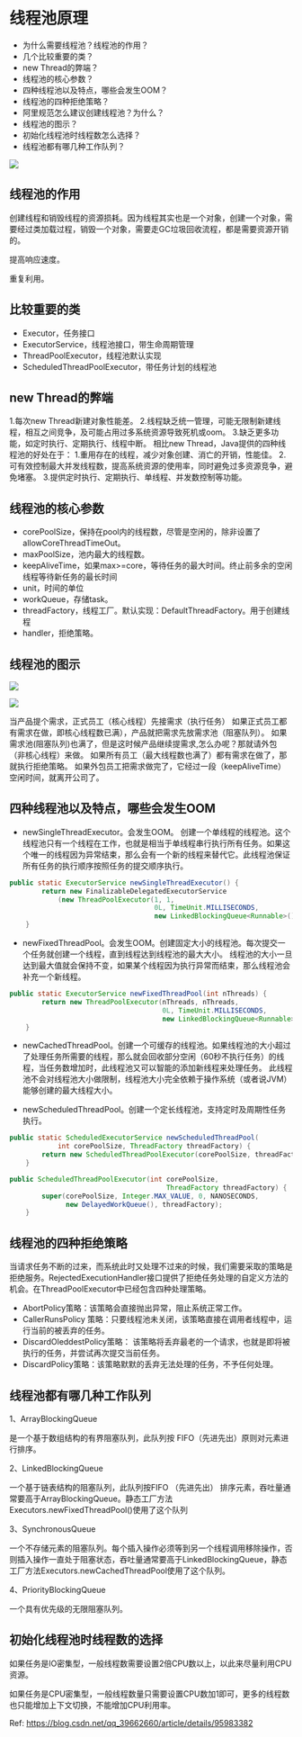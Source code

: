 # 线程池原理

* 为什么需要线程池？线程池的作用？
* 几个比较重要的类？
* new Thread的弊端？
* 线程池的核心参数？
* 四种线程池以及特点，哪些会发生OOM？
* 线程池的四种拒绝策略？
* 阿里规范怎么建议创建线程池？为什么？
* 线程池的图示？
* 初始化线程池时线程数怎么选择？
* 线程池都有哪几种工作队列？

![](/assets/线程池原理.png)

## 线程池的作用

创建线程和销毁线程的资源损耗。因为线程其实也是一个对象，创建一个对象，需要经过类加载过程，销毁一个对象，需要走GC垃圾回收流程，都是需要资源开销的。

提高响应速度。

重复利用。

## 比较重要的类

* Executor，任务接口
* ExecutorService，线程池接口，带生命周期管理
* ThreadPoolExecutor，线程池默认实现
* ScheduledThreadPoolExecutor，带任务计划的线程池

## new Thread的弊端

1.每次new Thread新建对象性能差。 
2.线程缺乏统一管理，可能无限制新建线程，相互之间竞争，及可能占用过多系统资源导致死机或oom。 
3.缺乏更多功能，如定时执行、定期执行、线程中断。 
相比new Thread，Java提供的四种线程池的好处在于： 
1.重用存在的线程，减少对象创建、消亡的开销，性能佳。 
2.可有效控制最大并发线程数，提高系统资源的使用率，同时避免过多资源竞争，避免堵塞。 
3.提供定时执行、定期执行、单线程、并发数控制等功能。

## 线程池的核心参数

* corePoolSize，保持在pool内的线程数，尽管是空闲的，除非设置了allowCoreThreadTimeOut。
* maxPoolSize，池内最大的线程数。
* keepAliveTime，如果max>=core，等待任务的最大时间。终止前多余的空闲线程等待新任务的最长时间
* unit，时间的单位
* workQueue，存储task。
* threadFactory，线程工厂。默认实现：DefaultThreadFactory。用于创建线程
* handler，拒绝策略。

## 线程池的图示
![](http://p3.pstatp.com/large/pgc-image/7e371e7d64cf4bc9b28e10f48b2353c3)

![](http://p1.pstatp.com/large/pgc-image/8d424ce2e44b4adcbbc35840e926be1d)

当产品提个需求，正式员工（核心线程）先接需求（执行任务）
如果正式员工都有需求在做，即核心线程数已满），产品就把需求先放需求池（阻塞队列）。
如果需求池(阻塞队列)也满了，但是这时候产品继续提需求,怎么办呢？那就请外包（非核心线程）来做。
如果所有员工（最大线程数也满了）都有需求在做了，那就执行拒绝策略。
如果外包员工把需求做完了，它经过一段（keepAliveTime）空闲时间，就离开公司了。

## 四种线程池以及特点，哪些会发生OOM

* newSingleThreadExecutor。会发生OOM。
创建一个单线程的线程池。这个线程池只有一个线程在工作，也就是相当于单线程串行执行所有任务。如果这个唯一的线程因为异常结束，那么会有一个新的线程来替代它。此线程池保证所有任务的执行顺序按照任务的提交顺序执行。
```java
public static ExecutorService newSingleThreadExecutor() {
        return new FinalizableDelegatedExecutorService
            (new ThreadPoolExecutor(1, 1,
                                    0L, TimeUnit.MILLISECONDS,
                                    new LinkedBlockingQueue<Runnable>()));
    }
```
* newFixedThreadPool。会发生OOM。创建固定大小的线程池。每次提交一个任务就创建一个线程，直到线程达到线程池的最大大小。
线程池的大小一旦达到最大值就会保持不变，如果某个线程因为执行异常而结束，那么线程池会补充一个新线程。
```java
public static ExecutorService newFixedThreadPool(int nThreads) {
        return new ThreadPoolExecutor(nThreads, nThreads,
                                      0L, TimeUnit.MILLISECONDS,
                                      new LinkedBlockingQueue<Runnable>());
    }
```
* newCachedThreadPool。创建一个可缓存的线程池。如果线程池的大小超过了处理任务所需要的线程，那么就会回收部分空闲（60秒不执行任务）的线程，当任务数增加时，此线程池又可以智能的添加新线程来处理任务。
此线程池不会对线程池大小做限制，线程池大小完全依赖于操作系统（或者说JVM）能够创建的最大线程大小。

* newScheduledThreadPool。创建一个定长线程池，支持定时及周期性任务执行。 

```java
public static ScheduledExecutorService newScheduledThreadPool(
            int corePoolSize, ThreadFactory threadFactory) {
        return new ScheduledThreadPoolExecutor(corePoolSize, threadFactory);
    }

public ScheduledThreadPoolExecutor(int corePoolSize,
                                       ThreadFactory threadFactory) {
        super(corePoolSize, Integer.MAX_VALUE, 0, NANOSECONDS,
              new DelayedWorkQueue(), threadFactory);
    }
```

## 线程池的四种拒绝策略

当请求任务不断的过来，而系统此时又处理不过来的时候，我们需要采取的策略是拒绝服务。RejectedExecutionHandler接口提供了拒绝任务处理的自定义方法的机会。在ThreadPoolExecutor中已经包含四种处理策略。

* AbortPolicy策略：该策略会直接抛出异常，阻止系统正常工作。
* CallerRunsPolicy 策略：只要线程池未关闭，该策略直接在调用者线程中，运行当前的被丢弃的任务。
* DiscardOleddestPolicy策略： 该策略将丢弃最老的一个请求，也就是即将被执行的任务，并尝试再次提交当前任务。
* DiscardPolicy策略：该策略默默的丢弃无法处理的任务，不予任何处理。


## 线程池都有哪几种工作队列

1、ArrayBlockingQueue

是一个基于数组结构的有界阻塞队列，此队列按 FIFO（先进先出）原则对元素进行排序。

2、LinkedBlockingQueue

一个基于链表结构的阻塞队列，此队列按FIFO （先进先出） 排序元素，吞吐量通常要高于ArrayBlockingQueue。静态工厂方法Executors.newFixedThreadPool()使用了这个队列

3、SynchronousQueue

一个不存储元素的阻塞队列。每个插入操作必须等到另一个线程调用移除操作，否则插入操作一直处于阻塞状态，吞吐量通常要高于LinkedBlockingQueue，静态工厂方法Executors.newCachedThreadPool使用了这个队列。

4、PriorityBlockingQueue

一个具有优先级的无限阻塞队列。

## 初始化线程池时线程数的选择

如果任务是IO密集型，一般线程数需要设置2倍CPU数以上，以此来尽量利用CPU资源。

如果任务是CPU密集型，一般线程数量只需要设置CPU数加1即可，更多的线程数也只能增加上下文切换，不能增加CPU利用率。


Ref: https://blog.csdn.net/qq_39662660/article/details/95983382
